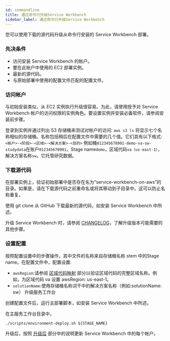 ```yaml
---
id: commandline
title: 通过命令行升级Service Workbench
sidebar_label: 通过命令行升级Service Workbench
---
```


您可以使用下载的源代码升级从命令行安装的 Service Workbench 部署。

### 先决条件

- 访问安装 Service Workbench 的帐户。
- 要在此账户中使用的 EC2 部署实例。
- 最新的源代码。
- 与原始部署中使用的配置文件匹配的配置文件。

### 访问帐户

与初始安装类似，从 EC2 实例执行升级很容易。为此，请使用授予对 Service Workbench 帐户的访问权限的实例角色。要设置实例并安装必备软件，请参阅安装前步骤。

登录到实例并通过列出 S3 存储桶来测试对帐户的访问:
`aws s3 ls`
将显示七个名称相似的存储桶。名称包括稍后在配置文件中需要的几个值。它们具有以下格式:
 `<帐户>-<阶段>-<区域>-<解决方案>-<目的>`
例如桶`012345678901-demo-va-sw-studydata`在账户`012345678901`，Stage name`demo`，区域代码`va（us-east-1）`，解决方案名称`sw`，它托管研究数据。

### 下载源代码

在部署实例上，验证初始部署中是否存在名为“service-workbench-on-aws”的目录。如果是，请在下载源代码之前重命名或将其移动到子目录中。这可以防止名称重复。

使用 git clone 从 GitHub 下载最新的源代码，如安装 Service Workbench 中所述。

升级 Service Workbench 时，请参阅 [CHANGELOG](https://github.com/awslabs/service-workbench-on-aws-cn/blob/mainline/CHANGELOG.md)，了解升级版本可能需要的其他步骤。

### 设置配置

按照配置设置中的步骤操作，其中文件的名称来自存储桶名称 stem 中的Stage name。在配置文件中，配置设置:

- `awsRegion`:请参阅 [区域代码映射](/installation_guide/uninstall) 部分以验证区域代码的完整区域名称。例如，为区域代码 va 设置 awsRegion: us-east-1。
- `solutionName`:使用存储桶名称词干中的解决方案名称（例如:solutionName: sw）
升级服务工作台

创建配置文件后，运行主部署脚本，如安装 Service Workbench 中所述。

在主服务工作台目录中，

`./scripts/environment-deploy.sh ${STAGE_NAME}`

升级后，按照 [升级后](/installation_guide/postupgrade) 部分中的说明更新 Service Workbench 中的每个帐户。